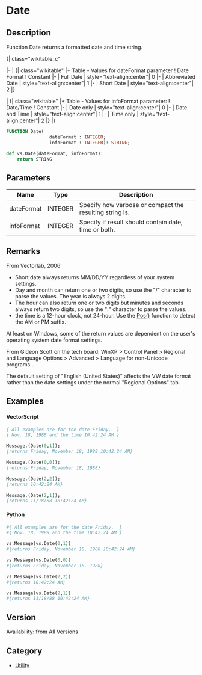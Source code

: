 # Date

## Description
Function Date returns a formatted date and time string.


{| class="wikitable_c"

|-
| 
{| class="wikitable"
|+ Table - Values for dateFormat parameter
! Date Format
! Constant
|-
| Full Date
| style="text-align:center"| 0
|-
| Abbreviated Date
| style="text-align:center"| 1
|-
| Short Date
| style="text-align:center"| 2
|}

|
{| class="wikitable"
|+ Table - Values for infoFormat parameter:
! Date/Time
! Constant
|-
| Date only
| style="text-align:center"| 0
|-
| Date and Time
| style="text-align:center"| 1
|-
| Time only
| style="text-align:center"| 2
|}
|}

```pascal
FUNCTION Date(
				dateFormat : INTEGER;
				infoFormat : INTEGER): STRING;
```

```python
def vs.Date(dateFormat, infoFormat):
    return STRING
```

## Parameters
|Name|Type|Description|
|---|---|---|
|dateFormat|INTEGER|Specify how verbose or compact the resulting string is.|
|infoFormat|INTEGER|Specify if result should contain date, time or both.|

## Remarks
From Vectorlab, 2006:
* Short date always returns MM/DD/YY regardless of your system settings.
* Day and month can return one or two digits, so use the "/" character to parse the values. The year is always 2 digits.
* The hour can also return one or two digits but minutes and seconds always return two digits, so use the ":" character to parse the values.
* the time is a 12-hour clock, not 24-hour. Use the [ Pos()](Pos.md) function to detect the AM or PM suffix.

At least on Windows, some of the return values are dependent on the user's operating system date format settings.

From Gideon Scott on the tech board: WinXP &gt; Control Panel &gt; Regional and Language Options &gt; Advanced &gt; Language for non-Unicode programs...

The default setting of "English (United States)" affects the VW date format rather than the date settings under the normal "Regional Options" tab.

## Examples
#### VectorScript ####
```pascal
{ All examples are for the date Friday,  }
{ Nov. 18, 1988 and the time 10:42:24 AM }

Message.(Date(0,1));
{returns Friday, November 18, 1988 10:42:24 AM}

Message.(Date(0,0));
{returns Friday, November 18, 1988}

Message.(Date(2,2));
{returns 10:42:24 AM}

Message.(Date(2,1));
{returns 11/18/88 10:42:24 AM}
```
#### Python ####
```python
#{ All examples are for the date Friday,  }
#{ Nov. 18, 1988 and the time 10:42:24 AM }

vs.Message(vs.Date(0,1))
#{returns Friday, November 18, 1988 10:42:24 AM}

vs.Message(vs.Date(0,0))
#{returns Friday, November 18, 1988}

vs.Message(vs.Date(2,2))
#{returns 10:42:24 AM}

vs.Message(vs.Date(2,1))
#{returns 11/18/88 10:42:24 AM}
```

## Version
Availability: from All Versions

## Category
* [Utility](../Categories/Utility.md)

